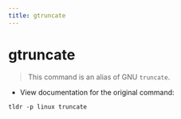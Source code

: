 ```yaml
---
title: gtruncate
---
```

# gtruncate

> This command is an alias of GNU `truncate`.

- View documentation for the original command:

`tldr -p linux truncate`
